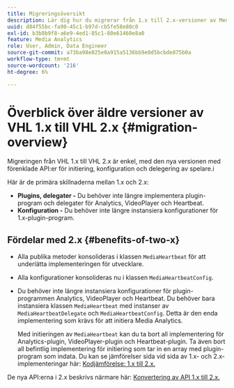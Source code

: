 ```yaml
---
title: Migreringsöversikt
description: Lär dig hur du migrerar från 1.x till 2.x-versioner av Media SDK.
uuid: d84f55bc-fa90-45c1-b97d-cb5fe58e80c0
exl-id: b3b8b9f8-a6e9-4ed1-85c1-80e61460e8a0
feature: Media Analytics
role: User, Admin, Data Engineer
source-git-commit: a73ba98e025e0a915a5136bb9e0d5bcbde875b0a
workflow-type: tm+mt
source-wordcount: '216'
ht-degree: 6%

---
```


# Överblick över äldre versioner av VHL 1.x till VHL 2.x {#migration-overview}

Migreringen från VHL 1.x till VHL 2.x är enkel, med den nya versionen med förenklade API:er för initiering, konfiguration och delegering av spelare.i

Här är de primära skillnaderna mellan 1.x och 2.x:

* **Plugins, delegater -** Du behöver inte längre implementera plugin-program och delegater för Analytics, VideoPlayer och Heartbeat.
* **Konfiguration -** Du behöver inte längre instansiera konfigurationer för 1.x-plugin-program.

## Fördelar med 2.x {#benefits-of-two-x}

* Alla publika metoder konsolideras i klassen `MediaHeartbeat` för att underlätta implementeringen för utvecklare.
* Alla konfigurationer konsolideras nu i klassen `MediaHeartbeatConfig`.
* Du behöver inte längre instansiera konfigurationer för plugin-programmen Analytics, VideoPlayer och Heartbeat. Du behöver bara instansiera klassen `MediaHeartbeat` med instanser av `MediaHeartbeatDelegate` och `MediaHeartbeatConfig`. Detta är den enda implementering som krävs för att initiera Media Analytics.

  Med initieringen av `MediaHeartbeat` kan du ta bort all implementering för Analytics-plugin, VideoPlayer-plugin och Heartbeat-plugin. Ta även bort all befintlig implementering för initiering som tar in en array med plugin-program som indata. Du kan se jämförelser sida vid sida av 1.x- och 2.x-implementeringar här: [Kodjämförelse: 1.x till 2.x.](./code-comparison-1x-2x.md)

De nya API:erna i 2.x beskrivs närmare här: [Konvertering av API 1.x till 2.x.](./1x-2x-api-change.md)
